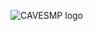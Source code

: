 ![CAVESMP logo](https://github.com/CAVESMP/branding-assets/blob/main/assets/logos/general-logo/cavesmp-logo.png)
